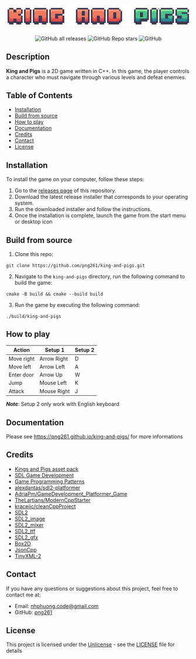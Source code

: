 <h1 align="center">
  <a href="https://github.com/png261/king-and-pigs">
    <img style="image-rendering: pixelated" src="https://github.com/png261/king-and-pigs/blob/main/data/images/ui/logo.png" width="700"/>
  </a>
</h1>
<div align="center">

  ![GitHub all releases](https://img.shields.io/github/downloads/png261/king-and-pigs/total)
  ![GitHub Repo stars](https://img.shields.io/github/stars/png261/king-and-pigs)
  ![GitHub](https://img.shields.io/github/license/png261/king-and-pigs)
  
 </div>

## Description
**King and Pigs** is a 2D game written in C++. In this game, the player controls a character who must navigate through various levels and defeat enemies.

## Table of Contents
- [Installation](#installation)
- [Build from source](#build-from-source)
- [How to play](#how-to-play)
- [Documentation](#documentation)
- [Credits](#credits)
- [Contact](#contact)
- [License](#license)

## Installation
To install the game on your computer, follow these steps:
1. Go to the [releases page](https://github.com/png261/king-and-pigs/releases/latest) of this repository.
2. Download the latest release installer that corresponds to your operating system.
3. Run the downloaded installer and follow the instructions.
4. Once the installation is complete, launch the game from the start menu or desktop icon

## Build from source 
1. Clone this repo:
  ```
  git clone https://github.com/png261/king-and-pigs.git
  ```
2. Navigate to the `king-and-pigs` directory, run the following command to build the game:
  ```
  cmake -B build && cmake --build build
  ```
3. Run the game by executing the following command:
  ```
  ./build/king-and-pigs
  ```
  
## How to play
| Action                           | Setup 1               | Setup 2               |
| -------------------------------- | --------------------- | --------------------- |
| Move right                       | Arrow Right           | D                     |
| Move left                        | Arrow Left            | A                     |
| Enter door                       | Arrow Up              | W                     |
| Jump                             | Mouse Left            | K                     |
| Attack                           | Mouse Right           | J                     |

***Note***: Setup 2 only work with English keyboard 

## Documentation
Please see https://png261.github.io/king-and-pigs/ for more informations

## Credits
- [Kings and Pigs asset pack](https://pixelfrog-assets.itch.io/kings-and-pigs)
- [SDL Game Development](https://www.packtpub.com/product/sdl-game-development/9781849696821)
- [Game Programming Patterns](https://gameprogrammingpatterns.com)
- [alexdantas/sdl2-platformer](https://github.com/alexdantas/sdl2-platformer)
- [AdriaPm/GameDevelopment_Platformer_Game](https://github.com/AdriaPm/GameDevelopment_Platformer_Game)
- [TheLartians/ModernCppStarter](https://github.com/TheLartians/ModernCppStarter)
- [kracejic/cleanCppProject](https://github.com/kracejic/cleanCppProject)
- [SDL2](https://www.libsdl.org/)
- [SDL2_image](https://www.libsdl.org/projects/SDL_image/)
- [SDL2_mixer](https://www.libsdl.org/projects/SDL_mixer/)
- [SDL2_ttf](https://www.libsdl.org/projects/SDL_ttf/)
- [SDL2_gfx](https://www.ferzkopp.net/Software/SDL2_gfx/Docs/html/index.html)
- [Box2D](https://box2d.org/)
- [JsonCpp](http://open-source-parsers.github.io/jsoncpp-docs/doxygen/index.html)
- [TinyXML-2](https://github.com/leethomason/tinyxml2)

## Contact
If you have any questions or suggestions about this project, feel free to contact me at:

- Email: nhphuong.code@gmail.com
- GitHub: [png261](https://github.com/png261)

## License
This project is licensed under the [Unlicense](https://unlicense.org/) - see the [LICENSE](https://github.com/png261/king-and-pigs/blob/master/LICENSE) file for details

